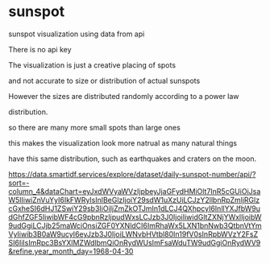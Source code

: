 # sunspot

sunspot visualization using data from api

There is no api key

The visualization is just a creative placing of spots

and not accurate to size or distribution of actual sunspots

However the sizes are distributed randomly according to a power law

distribution.  

so there are many more small spots than large ones 

this makes the visualization look more natrual as many natural things

have this same distribution, such as earthquakes and craters on the moon.

https://data.smartidf.services/explore/dataset/daily-sunspot-number/api/?sort=-column_4&dataChart=eyJxdWVyaWVzIjpbeyJjaGFydHMiOlt7InR5cGUiOiJsaW5lIiwiZnVuYyI6IkFWRyIsInlBeGlzIjoiY29sdW1uXzUiLCJzY2llbnRpZmljRGlzcGxheSI6dHJ1ZSwiY29sb3IiOiIjZmZkOTJmIn1dLCJ4QXhpcyI6InllYXJfbW9udGhfZGF5IiwibWF4cG9pbnRzIjpudWxsLCJzb3J0IjoiIiwidGltZXNjYWxlIjoibW9udGgiLCJjb25maWciOnsiZGF0YXNldCI6ImRhaWx5LXN1bnNwb3QtbnVtYmVyIiwib3B0aW9ucyI6eyJzb3J0IjoiLWNvbHVtbl80In19fV0sInRpbWVzY2FsZSI6IiIsImRpc3BsYXlMZWdlbmQiOnRydWUsImFsaWduTW9udGgiOnRydWV9&refine.year_month_day=1968-04-30
